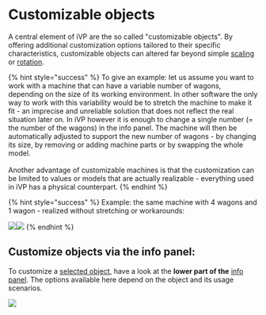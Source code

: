 # Customizable objects

A central element of iVP are the so called "customizable objects". By offering additional customization options tailored to their specific characteristics, customizable objects can altered far beyond simple [scaling](scale-objects.md) or [rotation](scale-and-rotate-objects.md).

{% hint style="success" %}
To give an example: let us assume you want to work with a machine that can have a variable number of wagons, depending on the size of its working environment. In other software the only way to work with this variability would be to stretch the machine to make it fit - an imprecise and unreliable solution that does not reflect the real situation later on. In iVP however it is enough to change a single number (= the number of the wagons) in the info panel. The machine will then be automatically adjusted to support the new number of wagons - by changing its size, by removing or adding machine parts or by swapping the whole model.\
\
Another advantage of customizable machines is that the customization can be limited to values or models that are actually realizable - everything used in iVP has a physical counterpart.
{% endhint %}

{% hint style="success" %}
Example: the same machine with 4 wagons and 1 wagon - realized without stretching or workarounds:

![](../../../.gitbook/assets/iVP\_guide\_customize\_objects\_example\_6\_wagons.jpg)![](../../../.gitbook/assets/iVP\_guide\_customize\_objects\_example\_1\_wagon.jpg)&#x20;
{% endhint %}

## Customize objects via the info panel:

To customize a [selected object](selecting-and-moving-objects.md), have a look at the **lower part of the** [info panel](../user-interface/the-info-panel.md). The options available here depend on the object and its usage scenarios.

![](../../../.gitbook/assets/iVP\_guide\_customize\_objects\_info\_panel.jpg)
